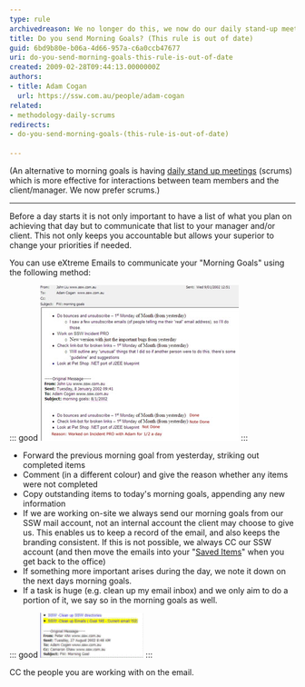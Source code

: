 ```yaml
---
type: rule
archivedreason: We no longer do this, we now do our daily stand-up meetings (Scrums) because it is more effective with interactions between team members.
title: Do you send Morning Goals? (This rule is out of date)
guid: 6bd9b80e-b06a-4d66-957a-c6a0ccb47677
uri: do-you-send-morning-goals-this-rule-is-out-of-date
created: 2009-02-28T09:44:13.0000000Z
authors:
- title: Adam Cogan
  url: https://ssw.com.au/people/adam-cogan
related: 
- methodology-daily-scrums
redirects:
- do-you-send-morning-goals-(this-rule-is-out-of-date)

---
```


(An alternative to morning goals is having [daily stand up meetings](/methodology-daily-scrums) (scrums) which is more effective for interactions between team members and the client/manager. We now prefer scrums.)

---

Before a day starts it is not only important to have a list of what you plan on achieving that day but to communicate that list to your manager and/or client. This not only keeps you accountable but allows your superior to change your priorities if needed.

You can use eXtreme Emails to communicate your "Morning Goals" using the following method:

<!--endintro-->

::: good
![Figure: Sample Morning Goals Email ](/rules/do-you-send-morning-goals-this-rule-is-out-of-date/MorningGoals.jpg)
:::

* Forward the previous morning goal from yesterday, striking out completed items
* Comment (in a different colour) and give the reason whether any items were not completed
* Copy outstanding items to today's morning goals, appending any new information
* If we are working on-site we always send our morning goals from our SSW mail account, not an internal account the client may choose to give us. This enables us to keep a record of the email, and also keeps the branding consistent. If this is not possible, we always CC our SSW account (and then move the emails into your "[Saved Items](/do-you-save-important-items-in-a-separate-folder)" when you get back to the office)
* If something more important arises during the day, we note it down on the next days morning goals.
* If a task is huge (e.g. clean up my email inbox) and we only aim to do a portion of it, we say so in the morning goals as well.
    
::: good
![Figure: Morning Goal Item with a mini goal (140 emails)](/rules/do-you-send-morning-goals-this-rule-is-out-of-date/MorningGoalAims.gif)
:::

CC the people you are working with on the email.

